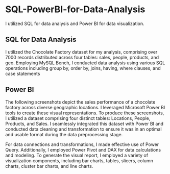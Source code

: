 # SQL-PowerBI-for-Data-Analysis
I utilized SQL for data analysis and Power BI for data visualization.

## SQL for Data Analysis
I utilized the Chocolate Factory dataset for my analysis, comprising over 7000 records distributed across four tables: sales, people, products, and geo. Employing MySQL Bench, I conducted data analysis using various SQL operations including group by, order by, joins, having, where clauses, and case statements

## Power BI
The following screenshots depict the sales performance of a chocolate factory across diverse geographic locations. I leveraged Microsoft Power BI tools to create these visual representations. To produce these screenshots, I utilized a dataset comprising four distinct tables: Locations, People, Products, and Sales. I seamlessly integrated this dataset with Power BI and conducted data cleaning and transformation to ensure it was in an optimal and usable format during the data preprocessing stage.

For data connections and transformations, I made effective use of Power Query. Additionally, I employed Power Pivot and DAX for data calculations and modeling. To generate the visual report, I employed a variety of visualization components, including bar charts, tables, slicers, column charts, cluster bar charts, and line charts.
